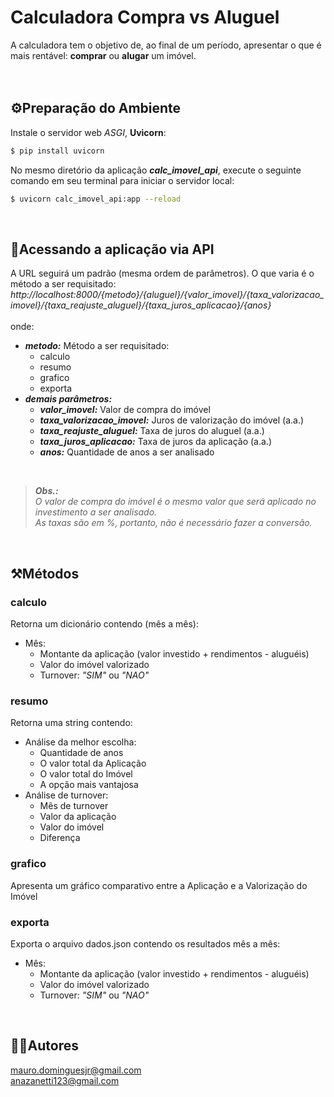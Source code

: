# Calculadora Compra vs Aluguel

A calculadora tem o objetivo de, ao final de um período, apresentar o que é mais rentável: **comprar** ou **alugar** um imóvel.
<br><br><br>

## ⚙️Preparação do Ambiente

Instale o servidor web *ASGI*, **Uvicorn**:
```sh
$ pip install uvicorn
```
No mesmo diretório da aplicação ***calc_imovel_api***, execute o seguinte comando em seu terminal para iniciar o servidor local:
```sh
$ uvicorn calc_imovel_api:app --reload
```
<br>

## 🚀Acessando a aplicação via API

A URL seguirá um padrão (mesma ordem de parâmetros). O que varia é o método a ser requisitado:
*http://localhost:8000/{metodo}/{aluguel}/{valor_imovel}/{taxa_valorizacao_imovel}/{taxa_reajuste_aluguel}/{taxa_juros_aplicacao}/{anos}*
<br><br>
onde:

* ***metodo:*** Método a ser requisitado:
  * calculo
  * resumo
  * grafico
  * exporta
* ***demais parâmetros:*** 
  * ***valor_imovel:*** Valor de compra do imóvel
  * ***taxa_valorizacao_imovel:*** Juros de valorização do imóvel (a.a.)
  * ***taxa_reajuste_aluguel:*** Taxa de juros do aluguel (a.a.)
  * ***taxa_juros_aplicacao:*** Taxa de juros da aplicação (a.a.)
  * ***anos:*** Quantidade de anos a ser analisado

<br>

>***Obs.:*** <br>
>*O valor de compra do imóvel é o mesmo valor que será aplicado no investimento a ser analisado.* <br>
>*As taxas são em %, portanto, não é necessário fazer a conversão.*

<br>

## ⚒️Métodos

### calculo ##

Retorna um dicionário contendo (mês a mês):
  * Mês:
    * Montante da aplicação (valor investido + rendimentos - aluguéis)
    * Valor do imóvel valorizado
    * Turnover: *"SIM"* ou *"NAO"*

### resumo

Retorna uma string contendo:
  * Análise da melhor escolha:
    * Quantidade de anos
    * O valor total da Aplicação
    * O valor total do Imóvel
    * A opção mais vantajosa
  * Análise de turnover:
    * Mês de turnover
    * Valor da aplicação
    * Valor do imóvel
    * Diferença 

### grafico

Apresenta um gráfico comparativo entre a Aplicação e a Valorização do Imóvel

### exporta

Exporta o arquivo dados.json contendo os resultados mês a mês:
  * Mês:
    * Montante da aplicação (valor investido + rendimentos - aluguéis)
    * Valor do imóvel valorizado
    * Turnover: *"SIM"* ou *"NAO"*

<br>

## 👨‍💻Autores

mauro.dominguesjr@gmail.com  
anazanetti123@gmail.com